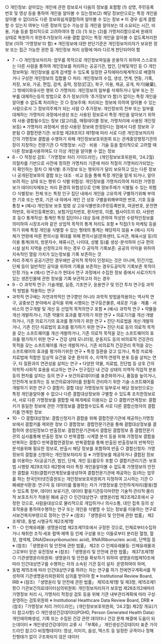 
○ 개인정보: 살아있는 개인에 관한 정보로서 다음의 정보를 포함함
(1) 성명, 주민등록번호 및 영상 등을 통하여 개인을 알아볼 수 있는정보(2) 해당 정보만으로는 특정 개인을 알아볼 수 없더라도 다른 정보와쉽게결합하여 알아볼 수 있는 정보
 ※ 이 경우 쉽게 결합할 수 있는지 여부는 다른 정보의 입수 가능성 등 개인을 알아보는 데 소요되는 시간, 비용, 기술 등을 합리적으로 고려하여야 함
(3) (1) 또는 (2)를 가명처리함으로써 원래의 상태로 복원하기 위한추가정보의 사용·결합 없이는 특정 개인을 알아볼 수 없도록처리한 정보 (이하 ‘가명정보’라 함)
 ※ 개인정보에 대한 판단기준은 개인정보처리자가 보유한 정보 또는 접근 가능한
권한 등 개인정보 처리 상황에 따라 다르게 판단되어야 함
- 7 -
○ 개인정보처리자: 업무를 목적으로 개인정보파일을 운용하기 위하여 스스로또는 다른 사람을 통하여 개인정보를 처리하는 공공기관, 법인, 단체및개인 등
○ 개인정보파일: 개인정보를 쉽게 검색할 수 있도록 일정한 규칙에따라체계적으로 배열하거나 구성한 개인정보의 집합물
○ 처리: 개인정보의 수집, 생성, 연계, 연동, 기록, 저장, 보유, 가공, 편집,
검색, 출력, 정정(訂正), 복구, 이용, 제공, 공개, 파기(破棄), 그 밖에이와유사한 행위
○ 가명처리: 개인정보의 일부를 삭제하거나 일부 또는 전부를 대체하는등의 방법으로 추가 정보(이하 ‘추가정보’라 함)가 없이는 특정 개인을알아볼 수 없도록 처리하는 것
○ 정보주체: 처리되는 정보에 의하여 알아볼 수 있는 사람으로서 그 정보의주체가 되는 사람
○ 추가정보: 개인정보의 전부 또는 일부를 대체하는 가명처리 과정에서생성 또는 사용된 정보로서 특정 개인을 알아보기 위하여 사용‧결합될수있는 정보 (알고리즘, 매핑테이블 정보, 가명처리에 사용된 개인정보등)
 ※ 가명처리 과정에서 생성·사용된 정보에 한정된다는 점에서 다른 정보와 구분됨
○ 결합전문기관: 보호법 제28조의3 제1항에 따라 서로 다른 개인정보처리자간의 가명정보 결합을 수행하기 위해 개인정보보호위원회 또는 관계중앙행정기관의 장이 지정하는 전문기관
○ 익명정보: 시간ㆍ비용ㆍ기술 등을 합리적으로 고려할 때 다른 정보를사용하여도 더 이상 개인을 알아볼 수 없는 정보
- 8 -
○ 적정성 검토:「가명정보 처리 가이드라인」(개인정보보호위원회, ‘24.2월)의절차를 기반으로 사전에 정의한 가명처리 기준에 따라 적절히 가명처리가되었는지 확인하는 절차
○ 재식별: 추가정보 또는 행위자가 달리 보유하고 있는 다른 정보나 공개된정보와의 결합 또는 대조ㆍ비교 등을 통해 특정 개인을 알게 되거나,
알아보려 하는 상태 또는 행위
○ 식별 위험성: 개인정보를 가명처리하여 처리한 가명정보가 데이터자체또는 처리 환경의 위험성으로 인해 정보주체가 식별될 수 있는 위험○ 식별정보: 전체 또는 특정 인구 집단 내에서 개인을 고유하게 구별하기위해 부여한 기호 또는 번호, 기관 내·외에서 개인 간 상호 구별을위해부여한 번호, 기호 등을 통칭
 ※ (예시) 개인정보 보호 법령 상 고유식별번호(주민등록번호, 여권번호, 운전면허번호, 외국인등록번호), 보험가입자번호, 환자번호, 이름, 웹사이트의 ID, 사원번호 등○ 통계작성: 통계란 특정 집단이나 대상 등에 관하여 작성한 수량적인정보를 의미하여 시장조사와 같은 상업적 목적의 통계 처리도 포함 ※ 직접(1:1) 마케팅 등을 하기 위해 특정 개인을 식별할 수 있는 형태의 통계는
해당하지 않음
 ※ (예시) 지자체가 연령에 따른 편의시설 확대를 위해 편의시설(문화센터, 도서관, 체육시설 등)의 이용 통계(위치, 방문자수, 체류시간, 나이대, 성별 등)를 생성･분석하여 신규 편의시설 설치 지역을 선정하고자 하는 경우
○ 공익적 기록보존: 공공의 이익을 위하여 지속적인 열람 가치가 있는정보를 기록 보존하는 것
- 처리 주제가 공공기관인 경우에만 공익적 목적이 인정되는 것은 아니며,
민간기업, 단체 등이 일반적인 공익을 위하여 기록을 보존하는 경우도공익적 기록보존 목적이 인정 가능
 ※ (예시) 연구소가 현대사 연구 과정에서 수집한 정보 중에서 사료가치가 있는 생존인물에 관한 정보를 기록·보관하고자 하는 경우
- 9 -
○ 과학적 연구: 기술개발, 실증, 기초연구, 응용연구 및 민간 투자 연구등 과학적 방법을 적용하는 연구
- 과학적 연구에는 자연과학적인 연구뿐만 아니라 과학적 방법을적용하는 역사적 연구, 공중보건 분야에서 공익을 위해 시행되는 연구등은물론, 새로운 기술ㆍ제품ㆍ서비스의 연구개발 및 개선 등 산업적 목적의연구 포함
 ※ (예시) 과학적 연구
• 약물을 개선·개발하거나, 기존 약물의 효과를 평가하기 위한 연구
• 의료기기를 개선·개발하거나, 기존 의료기기의 효과를 평가하기 위한 연구
• 진단·치료법을 개선·개발하거나, 기존 진단·치료법의 효과를 평가하기 위한 연구• 진단·치료 등의 의료적 목적을 갖는 소프트웨어를 개선·개발하거나, 기존 의료적
목적을 갖는 소프트웨어의 효과를 평가하기 위한 연구
• 건강 상태 모니터링, 운동지도 등의 비의료적 건강관리 목적을 갖는 소프트웨어를
개선·개발하거나, 기존 비의료적 건강관리 목적을 갖는 소프트웨어의 효과를 평가하기위한 연구
• 특정 질환을 갖고 있거나, 특정 치료제·치료법에 적합한 임상적 요건을 갖춘 환자의 수, 지역적·연령적 분포 등을 살피는 연구, 타 질환과의 연관성을 살피는 연구
• 다양한 약물, 치료법, 진단법 등 상호 간의 의학적·사회적 효용을 비교하는 연구• 인구집단 내 건강 상태의 지역적·직업적 분포 등의 편차를 살피는 등의 연구
• 보건의료데이터를 표준화하거나, 품질을 높이거나, 안전하게 보호하는 등 보건의료데이터를 원활히 관리하기 위한 기술·소프트웨어를 개발하기 위한 연구
○ 결합키: 결합 대상 가명정보의 일부로서 해당 정보만으로는 특정 개인을알아볼 수 없으나 다른 결합대상정보와 구별할 수 있도록 조치한정보로서, 서로 다른 가명정보를 결합할 때 매개체로 이용되는 값
○ 결합키연계정보: 결합키가 동일한 정보에 관한 가명정보를 결합할수있도록 서로 다른 결합신청자의 결합키를 연계한 정보
- 10 -
○ 결합대상정보: 결합신청자가 결합을 위해 결합전문기관에 제공하는가명정보에서 결합키를 제외한 정보
○ 결합정보: 결합전문기관을 통해 결합대상정보를 결합하여 생성된정보○ 반출정보: 결합전문기관에서 결합된 결합정보 중 결합전문기관의 심사를통해 반출된 정보
○ 반복결합: 시계열 분석 등을 위해 가명정보 결합을 반복하는 결합○ 반복결합연결정보: 반복결합을 통해 반출된 반출정보의 반복적인 분석을위해 필요한 정보로, 반출시 해당 정보를 포함하여 반출
○ 결합신청자: 가명정보의 결합을 신청하는 개인정보처리자 등
 ※ 가명정보를 제공하거나 결합된 정보를 이용하는 자(공공기관, 법인, 단체, 개인 등)를모두 포함
○ 결합키관리기관: 보호법 시행령 제29조의3 제2항에 따라 특정 개인을알아볼 수 없도록 가명정보의 안전한 결합을 지원(결합키연계정보를생성하여 결합전문기관에 제공하는 등)하는 업무를 하는 한국인터넷진흥원또는 개인정보보호위원회가 지정하여 고시하는 기관
○ 폐쇄분석환경: 연구자 등 데이터를 활용하는 자가 가명정보를 안전하게처리(활용)할 수 있도록 정부, 데이터 보유기관, 데이터 활용기관등이마련한 기술적‧관리적‧물리적 보호조치가 적용된 폐쇄 공간
○ 인간대상연구: 생명윤리법 제2조제2호에서 규정한 것으로, 사람을대상으로 물리적으로 개입하거나 의사소통, 대인 접촉 등의 상호작용을 통하여수행하는 연구 또는 개인을 식별할 수 있는 정보를 이용하는 연구로서보건복지부령으로 정하는 연구
 ※ (참조) 「생명윤리 및 안전에 관한 법률」 제2조제1호, 동법 시행규칙 제2조제1항
- 11 -
○ 인체유래물: 생명윤리법 제2조제11호에서 규정한 것으로, 인체로부터수집하거나 채취한 조직‧세포‧혈액‧체액 등 인체 구성물 또는 이들로부터 분리된 혈청, 혈장, 염색체, DNA(Deoxyribonucleic acid),
RNA(Ribonucleic acid), 단백질 등
 ※ (참조) 「생명윤리 및 안전에 관한 법률」 제2조
○ 인체유래물등: 인체유래물과 그로부터 얻은 유전정보
 ※ (참조) 「생명윤리 및 안전에 관한 법률」 제37조제1항
○ 기관생명윤리위원회: 생명윤리 및 안전을 확보하기 위하여 생명윤리법제10조에 따라 인간대상연구를 수행하는 자의 소속된 기관 등이 설치‧
운영하여야 하며,
- 동법 제15조에 따라 인간대상연구를 하려는 자는 연구를 하기 전에연구계획서를 작성하여 기관생명윤리위원회의 심의를 받아야 함 ※ Institutional Review Board, IRB
 ※ (참조) 「생명윤리 및 안전에 관한 법률」 제10조제1항 및 제3항, 제15조제1항○ 기관보건의료데이터심의위원회: 개인정보처리자가 보호법 제28조의2에따라 가명정보 처리 시, 가명처리 적정성 검토 등을 위해 기관 내부관리계획에 따라 구성‧운영하는 검토위원회
 ※ Institutional Healthcare Data Review Board, DRB
 ※ (참조)「가명정보 처리 가이드라인」(개인정보보호위원회, ’24.2월) 제2장 개요(기타 참고사항)
○ 개인생성건강데이터(PGHD, Person Generated Health Data): 개인에의해생성, 기록 또는 수집된 건강 관련 데이터나 건강 문제 해결에 도움이 되는데이터 ※ 개인생성건강데이터 교류 시 「부록6.」 개인생성건강데이터 표준 가이드라인 참고○ 비정형데이터: 영상, 이미지, 음성, 텍스트 등 일정한 규격이나 정해진형태가 없이 구조화되지 않은 데이터